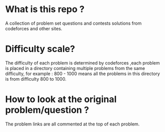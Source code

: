 # What is this repo ?
A collection of problem set questions and contests solutions from codeforces and other sites.

# Difficulty scale?
The difficulty of each problem is determined by codeforces ,each problem is placed in a directory containing multiple problems from the same difficulty, for example : 800 - 1000 means all the problems in this directory is from difficulty 800 to 1000.  

# How to look at the original problem/question ?
The problem links are all commented at the top of each problem.
